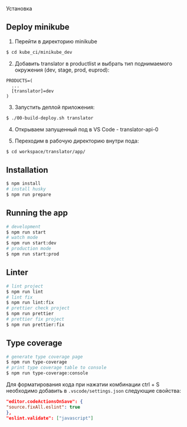 Установка

## Deploy minikube

1. Перейти в директорию minikube

```bash
$ cd kube_ci/minikube_dev
```

2. Добавить translator в productlist и выбрать тип поднимаемого окружения (dev, stage, prod, euprod):

```
PRODUCTS=(
  ...
  [translator]=dev
)
```

3. Запустить деплой приложения:

```bash
$ ./00-build-deploy.sh translator
```

4. Открываем запущенный под в VS Code - translator-api-0

5. Переходим в рабочую директорию внутри пода:

```bash
$ cd workspace/translator/app/
```

## Installation

```bash
$ npm install
# install husky
$ npm run prepare
```

## Running the app

```bash
# development
$ npm run start
# watch mode
$ npm run start:dev
# production mode
$ npm run start:prod
```

## Linter

```bash
# lint project
$ npm run lint
# lint fix
$ npm run lint:fix
# prettier check project
$ npm run prettier
# prettier fix project
$ npm run prettier:fix
```

## Type coverage

```bash
# generate type coverage page
$ npm run type-coverage
# print type coverage table to console
$ npm run type-coverage:console
```

Для форматирования кода при нажатии комбинации ctrl + S необходимо добавить в `.vscode/settings.json` следующие свойства:

```json
"editor.codeActionsOnSave": {
"source.fixAll.eslint": true
},
"eslint.validate": ["javascript"]
```
